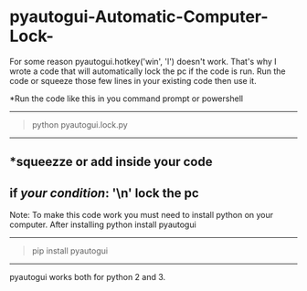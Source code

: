 # pyautogui-Automatic-Computer-Lock-
For some reason pyautogui.hotkey('win', 'l') doesn't work. That's why I wrote a code that will automatically lock the pc if the code is run. Run the code or squeeze those few lines in your existing code then use it. 

*Run the code like this in you command prompt or powershell
________________________________________
 >python pyautogui.lock.py
----------------------------------------
*squeezze or add inside your code
-----------------------------
if _your condition_: '\n'
     lock the pc
----------------------------
Note:
To make this code work you must need to install python on your computer. 
After installing python install pyautogui 
___________________________________________________
 >pip install pyautogui
---------------------------------------------------
pyautogui works both for python 2 and 3.
